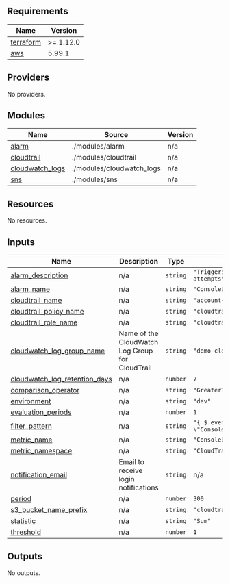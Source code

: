 ## Requirements

| Name | Version |
|------|---------|
| <a name="requirement_terraform"></a> [terraform](#requirement\_terraform) | >= 1.12.0 |
| <a name="requirement_aws"></a> [aws](#requirement\_aws) | 5.99.1 |

## Providers

No providers.

## Modules

| Name | Source | Version |
|------|--------|---------|
| <a name="module_alarm"></a> [alarm](#module\_alarm) | ./modules/alarm | n/a |
| <a name="module_cloudtrail"></a> [cloudtrail](#module\_cloudtrail) | ./modules/cloudtrail | n/a |
| <a name="module_cloudwatch_logs"></a> [cloudwatch\_logs](#module\_cloudwatch\_logs) | ./modules/cloudwatch_logs | n/a |
| <a name="module_sns"></a> [sns](#module\_sns) | ./modules/sns | n/a |

## Resources

No resources.

## Inputs

| Name | Description | Type | Default | Required |
|------|-------------|------|---------|:--------:|
| <a name="input_alarm_description"></a> [alarm\_description](#input\_alarm\_description) | n/a | `string` | `"Triggers on AWS Console login attempts"` | no |
| <a name="input_alarm_name"></a> [alarm\_name](#input\_alarm\_name) | n/a | `string` | `"ConsoleLoginAlarm"` | no |
| <a name="input_cloudtrail_name"></a> [cloudtrail\_name](#input\_cloudtrail\_name) | n/a | `string` | `"account-activity-trail"` | no |
| <a name="input_cloudtrail_policy_name"></a> [cloudtrail\_policy\_name](#input\_cloudtrail\_policy\_name) | n/a | `string` | `"cloudtrail-cloudwatch-policy"` | no |
| <a name="input_cloudtrail_role_name"></a> [cloudtrail\_role\_name](#input\_cloudtrail\_role\_name) | n/a | `string` | `"cloudtrail-cloudwatch-role"` | no |
| <a name="input_cloudwatch_log_group_name"></a> [cloudwatch\_log\_group\_name](#input\_cloudwatch\_log\_group\_name) | Name of the CloudWatch Log Group for CloudTrail | `string` | `"demo-cloudtrail-logs"` | no |
| <a name="input_cloudwatch_log_retention_days"></a> [cloudwatch\_log\_retention\_days](#input\_cloudwatch\_log\_retention\_days) | n/a | `number` | `7` | no |
| <a name="input_comparison_operator"></a> [comparison\_operator](#input\_comparison\_operator) | n/a | `string` | `"GreaterThanOrEqualToThreshold"` | no |
| <a name="input_environment"></a> [environment](#input\_environment) | n/a | `string` | `"dev"` | no |
| <a name="input_evaluation_periods"></a> [evaluation\_periods](#input\_evaluation\_periods) | n/a | `number` | `1` | no |
| <a name="input_filter_pattern"></a> [filter\_pattern](#input\_filter\_pattern) | n/a | `string` | `"{ $.eventName = \"ConsoleLogin\" }"` | no |
| <a name="input_metric_name"></a> [metric\_name](#input\_metric\_name) | n/a | `string` | `"ConsoleLoginEventCount"` | no |
| <a name="input_metric_namespace"></a> [metric\_namespace](#input\_metric\_namespace) | n/a | `string` | `"CloudTrailMetrics"` | no |
| <a name="input_notification_email"></a> [notification\_email](#input\_notification\_email) | Email to receive login notifications | `string` | n/a | yes |
| <a name="input_period"></a> [period](#input\_period) | n/a | `number` | `300` | no |
| <a name="input_s3_bucket_name_prefix"></a> [s3\_bucket\_name\_prefix](#input\_s3\_bucket\_name\_prefix) | n/a | `string` | `"cloudtrail-activity-logs"` | no |
| <a name="input_statistic"></a> [statistic](#input\_statistic) | n/a | `string` | `"Sum"` | no |
| <a name="input_threshold"></a> [threshold](#input\_threshold) | n/a | `number` | `1` | no |

## Outputs

No outputs.

